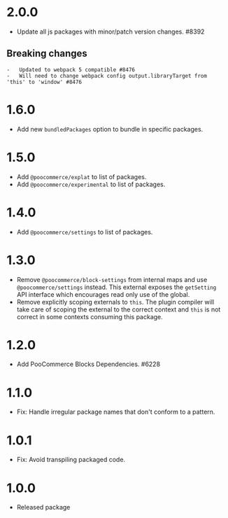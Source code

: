 # 2.0.0

-   Update all js packages with minor/patch version changes. #8392

## Breaking changes

    -   Updated to webpack 5 compatible #8476
    -   Will need to change webpack config output.libraryTarget from 'this' to 'window' #8476

# 1.6.0

-   Add new `bundledPackages` option to bundle in specific packages.

# 1.5.0

-   Add `@poocommerce/explat` to list of packages.
-   Add `@poocommerce/experimental` to list of packages.

# 1.4.0

-   Add `@poocommerce/settings` to list of packages.

# 1.3.0

-   Remove `@poocommerce/block-settings` from internal maps and use `@poocommerce/settings` instead. This external exposes the `getSetting` API interface which encourages read only use of the global.
-   Remove explicitly scoping externals to `this`. The plugin compiler will take care of scoping the external to the correct context and `this` is not correct in some contexts consuming this package.

# 1.2.0

-   Add PooCommerce Blocks Dependencies. #6228

# 1.1.0

-   Fix: Handle irregular package names that don't conform to a pattern.

# 1.0.1

-   Fix: Avoid transpiling packaged code.

# 1.0.0

-   Released package
